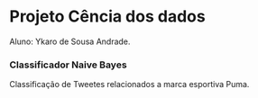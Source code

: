 # Projeto Cência dos dados

Aluno: Ykaro de Sousa Andrade.

### Classificador Naive Bayes

Classificação de Tweetes relacionados a marca esportiva Puma.
